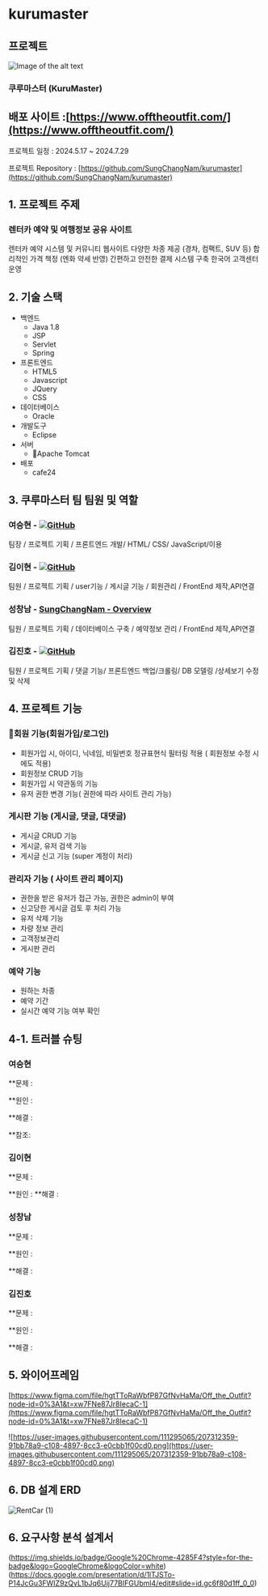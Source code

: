 # kurumaster



## 프로젝트
![Image of the alt text](https://images.unsplash.com/photo-1545569341-9eb8b30979d9?q=80&w=1000&auto=format&fit=crop&ixlib=rb-4.0.3&ixid=M3wxMjA3fDB8MHxleHBsb3JlLWZlZWR8Mnx8fGVufDB8fHx8fA%3D%3D)





### 쿠루마스터 (KuruMaster)

## 배포 사이트 :[https://www.offtheoutfit.com/](https://www.offtheoutfit.com/)






프로젝트 일정 : 2024.5.17 ~ 2024.7.29








프로젝트 Repository : [https://github.com/SungChangNam/kurumaster](https://github.com/SungChangNam/kurumaster)



## 1. 프로젝트 주제

### 렌터카 예약 및 여행정보 공유 사이트

렌터카 예약 시스템  및 커뮤니티
웹사이트 
다양한 차종 제공 
(경차, 컴팩트, SUV 등)
합리적인 가격 책정 (엔화 약세 반영)
간편하고 안전한 결제 시스템 구축
한국어 고객센터 운영



## 2. 기술 스택

- 백엔드
    - Java 1.8
    - JSP
    - Servlet
    - Spring
- 프론트엔드
    - HTML5
    - Javascript
    - JQuery
    - CSS
- 데이터베이스
    - Oracle 
- 개발도구
    - Eclipse
- 서버
    - Apache Tomcat
- 배포
    - cafe24
    

## 3. 쿠루마스터 팀 팀원 및 역할

### 여승현 - [![GitHub](https://img.shields.io/badge/GitHub-F0594F/yellowgreen.svg)](https://github.com/)


팀장 / 프로젝트 기획 / 프론트엔드 개발/ HTML/ CSS/ JavaScript/이용

### 김이현 - [![GitHub](https://img.shields.io/badge/GitHub-F0594F/yellowgreen.svg)](https://github.com/)

팀원 / 프로젝트 기획 / user기능 / 게시글 기능 / 회원관리 / FrontEnd 제작,API연결

### 성창남 - [SungChangNam - Overview](https://github.com/SungChangNam)

팀원 / 프로젝트 기획 / 데이터베이스 구축 / 예약정보 관리 / FrontEnd 제작,API연결

### 김진호 - [![GitHub](https://img.shields.io/badge/GitHub-F0594F/yellowgreen.svg)](https://github.com/)

팀원 / 프로젝트 기획 / 댓글 기능/ 프론트엔드 백업/크롤링/ DB 모델링 /상세보기 수정 및 삭제

## 4. 프로젝트 기능

### 회원 기능(회원가입/로그인)

- 회원가입 시, 아이디, 닉네임, 비밀번호 정규표현식 필터링 적용 ( 회원정보 수정 시에도 적용)
- 회원정보 CRUD 기능
- 회원가입 시 약관동의 기능
- 유저 권한 변경 기능( 권한에 따라 사이트 관리 가능)

### 게시판 기능 (게시글, 댓글, 대댓글)

- 게시글 CRUD 기능
- 게시글, 유저 검색 기능
- 게시글 신고 기능 (super 계정이 처리)

### 관리자 기능 ( 사이트 관리 페이지)

- 권한을 받은 유저가 접근 가능, 권한은 admin이 부여
- 신고당한 게시글 검토 후 처리 가능
- 유저 삭제 기능
- 차량 정보 관리
- 고객정보관리
- 게시판 관리
  

### 예약 기능

- 원하는 차종
- 예약 기간
- 실시간 예약 기능 여부 확인



## 4-1. 트러블 슈팅

### 여승현

**문제 : 

**원인 : 

**해결 : 

**참조: 

### 김이현

**문제 : 

**원인 : 
**해결 : 
### 성창남

**문제 : 

**원인 : 

**해결 : 

### 김진호

**문제 : 

**원인 : 

**해결 :

### 



## 5. 와이어프레임

[https://www.figma.com/file/hgtTToRaWbfP87GfNvHaMa/Off_the_Outfit?node-id=0%3A1&t=xw7FNe87Jr8IecaC-1](https://www.figma.com/file/hgtTToRaWbfP87GfNvHaMa/Off_the_Outfit?node-id=0%3A1&t=xw7FNe87Jr8IecaC-1)

![https://user-images.githubusercontent.com/111295065/207312359-91bb78a9-c108-4897-8cc3-e0cbb1f00cd0.png](https://user-images.githubusercontent.com/111295065/207312359-91bb78a9-c108-4897-8cc3-e0cbb1f00cd0.png)


## 6. DB 설계 ERD

![RentCar (1)](https://github.com/SungChangNam/kurumaster/assets/112399821/f3af720d-f085-44d2-a62c-c0b955e2c166)


## 6. 요구사항 분석 설계서

(https://img.shields.io/badge/Google%20Chrome-4285F4?style=for-the-badge&logo=GoogleChrome&logoColor=white)(https://docs.google.com/presentation/d/1lTJSTo-P14JcGu3FWIZ9zQvL1bJq6Uij77BIFGUbml4/edit#slide=id.gc6f80d1ff_0_0)

